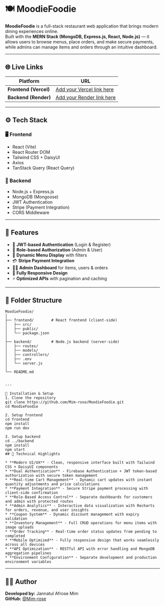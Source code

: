 # 🍽️ MoodieFoodie

**MoodieFoodie** is a full-stack restaurant web application that brings modern dining experiences online.  
Built with the **MERN Stack (MongoDB, Express.js, React, Node.js)** — it allows users to browse menus, place orders, and make secure payments, while admins can manage items and orders through an intuitive dashboard.

---

## 🌐 Live Links

| Platform | URL |
|-----------|-----|
| **Frontend (Vercel)** | [Add your Vercel link here](#) |
| **Backend (Render)** | [Add your Render link here](#) |

---

## ⚙️ Tech Stack

### 🖥️ Frontend
- React (Vite)
- React Router DOM
- Tailwind CSS + DaisyUI
- Axios
- TanStack Query (React Query)

### 🧠 Backend
- Node.js + Express.js
- MongoDB (Mongoose)
- JWT Authentication
- Stripe (Payment Integration)
- CORS Middleware

---

## 🚀 Features

- 🔐 **JWT-based Authentication** (Login & Register)
- 🧾 **Role-based Authorization** (Admin & User)
- 🍴 **Dynamic Menu Display** with filters
- 💳 **Stripe Payment Integration**
- 🧑‍💼 **Admin Dashboard** for items, users & orders
- 📱 **Fully Responsive Design**
- ⚡ **Optimized APIs** with pagination and caching

---

## 🧩 Folder Structure
```
MoodieFoodie/
│
├── frontend/        # React frontend (client-side)
│   ├── src/
│   ├── public/
│   └── package.json
│
├── backend/         # Node.js backend (server-side)
│   ├── routes/
│   ├── models/
│   ├── controllers/
│   ├── .env
│   └── server.js
│
└── README.md
```
```

---

🧠 Installation & Setup
1. Clone the repository
git clone https://github.com/Mim-rose/MoodieFoodie.git
cd MoodieFoodie

2. Setup frontend
cd frontend
npm install
npm run dev

3. Setup backend
cd ../backend
npm install
npm start
## 🎯 Technical Highlights

* **Modern UI/UX** - Clean, responsive interface built with Tailwind CSS + DaisyUI components
* **Dual Authentication** - Firebase Authentication + JWT token-based authorization with secure token management
* **Real-time Cart Management** - Dynamic cart updates with instant quantity adjustments and price calculations
* **Payment Integration** - Secure Stripe payment processing with client-side confirmation
* **Role-Based Access Control** - Separate dashboards for customers and admin with protected routes
* **Admin Analytics** - Interactive data visualization with Recharts for orders, revenue, and user insights
* **Coupon System** - Dynamic discount management with expiry validation
* **Inventory Management** - Full CRUD operations for menu items with image uploads
* **Order Tracking** - Real-time order status updates from pending to completed
* **Mobile Optimized** - Fully responsive design that works seamlessly across all devices
* **API Optimization** - RESTful API with error handling and MongoDB aggregation pipelines
* **Environment Configuration** - Separate development and production environment variables
```

---

## 🧑‍💻 Author

**Developed by:** Jannatul Afrose Mim  
**GitHub:** [@Mim-rose](https://github.com/Mim-rose)
